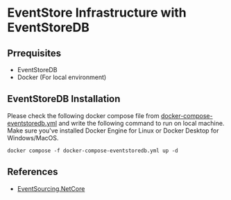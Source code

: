 # EventStore Infrastructure with EventStoreDB

## Prrequisites
- EventStoreDB
- Docker (For local environment)

## EventStoreDB Installation
Please check the following docker compose file from [docker-compose-eventstoredb.yml]([https://github.com/rabbicse/aspdotnetcore-ddd-cleanarchitecture-microservices/blob/master/src/microservices/KYC/docker-composes/docker-compose-mongodb.yml](https://github.com/rabbicse/aspdotnetcore-ddd-cleanarchitecture-microservices/blob/master/src/microservices/KYC/docker-composes/docker-compose-eventstoredb.yml)) 
and write the following command to run on local machine. Make sure you've installed Docker Engine for Linux or Docker Desktop for Windows/MacOS.

```
docker compose -f docker-compose-eventstoredb.yml up -d
```

## References
- [EventSourcing.NetCore](https://github.com/oskardudycz/EventSourcing.NetCore/tree/main/Core.EventStoreDB)
